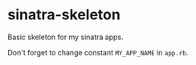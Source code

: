 sinatra-skeleton
================

Basic skeleton for my sinatra apps.

Don't forget to change constant <code>MY_APP_NAME</code> in
<code>app.rb</code>.
